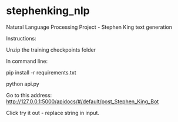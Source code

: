 # stephenking_nlp
Natural Language Processing Project - Stephen King text generation

Instructions:

Unzip the training checkpoints folder

In command line:

pip install -r requirements.txt

python api.py

Go to this address: http://127.0.0.1:5000/apidocs/#/default/post_Stephen_King_Bot

Click try it out - replace string in input.
